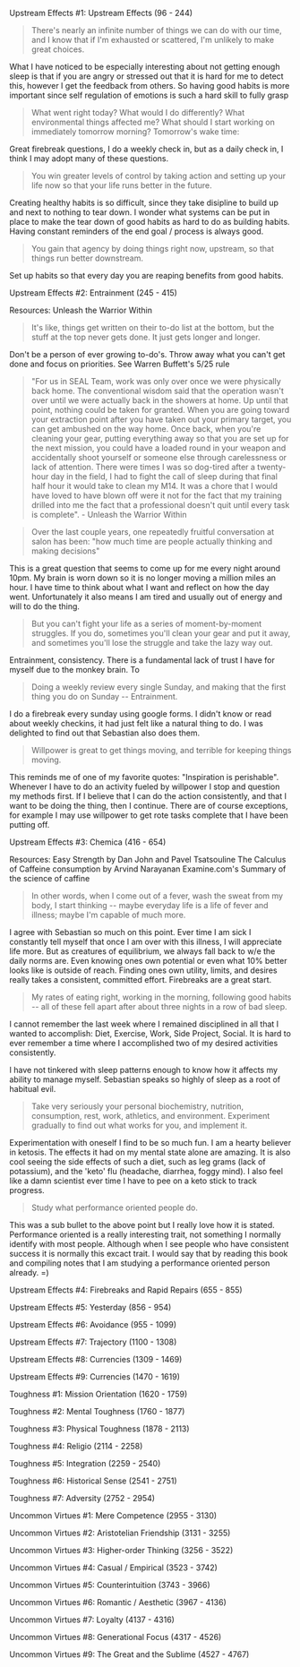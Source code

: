 Upstream Effects #1: Upstream Effects (96 - 244)

> There's nearly an infinite number of things we can do with our time, and I know that if I'm exhausted or scattered, I'm unlikely to make great choices.

What I have noticed to be especially interesting about not getting enough sleep is that if you are angry or stressed out that it is hard for me to detect this, however I get the feedback from others.  So having good habits is more important since self regulation of emotions is such a hard skill to fully grasp

> What went right today?
> What would I do differently?
> What environmental things affected me?
> What should I start working on immediately tomorrow morning?
> Tomorrow's wake time:

Great firebreak questions, I do a weekly check in, but as a daily check in, I think I may adopt many of these questions.

> You win greater levels of control by taking action and setting up your life now so that your life runs better in the future.

Creating healthy habits is so difficult, since they take disipline to build up and next to nothing to tear down.  I wonder what systems can be put in place to make the tear down of good habits as hard to do as building habits.  Having constant reminders of the end goal / process is always good.

> You gain that agency by doing things right now, upstream, so that things run better downstream.

Set up habits so that every day you are reaping benefits from good habits.

Upstream Effects #2: Entrainment (245 - 415)

Resources:
  Unleash the Warrior Within

> It's like, things get written on their to-do list at the bottom, but the stuff at the top never gets done. It just gets longer and longer.

Don't be a person of ever growing to-do's.  Throw away what you can't get done and focus on priorities.  See Warren Buffett's 5/25 rule

> "For us in SEAL Team, work was only over once we were physically back home. The conventional wisdom said that the operation wasn't over until we were actually back in the showers at home. Up until that point, nothing could be taken for granted. When you are going toward your extraction point after you have taken out your primary target, you can get ambushed on the way home. Once back, when you're cleaning your gear, putting everything away so that you are set up for the next mission, you could have a loaded round in your weapon and accidentally shoot yourself or someone else through carelessness or lack of attention. There were times I was so dog-tired after a twenty-hour day in the field, I had to fight the call of sleep during that final half hour it would take to clean my M14. It was a chore that I would have loved to have blown off were it not for the fact that my training drilled into me the fact that a professional doesn't quit until every task is complete". - Unleash the Warrior Within


> Over the last couple years, one repeatedly fruitful conversation at salon has been: "how much time are people actually thinking and making decisions"

This is a great question that seems to come up for me every night around 10pm.  My brain is worn down so it is no longer moving a million miles an hour.
I have time to think about what I want and reflect on how the day went.  Unfortunately it also means I am tired and usually out of energy and will to do the thing.

> But you can't fight your life as a series of moment-by-moment struggles. If you do, sometimes you'll clean your gear and put it away, and sometimes you'll lose the struggle and take the lazy way out.

Entrainment, consistency.  There is a fundamental lack of trust I have for myself due to the monkey brain.  To 

> Doing a weekly review every single Sunday, and making that the first thing you do on Sunday -- Entrainment.

I do a firebreak every sunday using google forms.  I didn't know or read about weekly checkins, it had just felt like a natural thing to do.  I was delighted to find out that Sebastian also does them.

> Willpower is great to get things moving, and terrible for keeping things moving.

This reminds me of one of my favorite quotes: "Inspiration is perishable".  
Whenever I have to do an activity fueled by willpower I stop and question my methods first.  If I believe that I can do the action consistently, and that I want to be doing the thing, then I continue.  There are of course exceptions, for example I may use willpower to get rote tasks complete that I have been putting off.


Upstream Effects #3: Chemica (416 - 654)

Resources:
  Easy Strength by Dan John and Pavel Tsatsouline
  The Calculus of Caffeine consumption by Arvind Narayanan
  Examine.com's Summary of the science of caffine

> In other words, when I come out of a fever, wash the sweat from my body, I start thinking -- maybe everyday life is a life of fever and illness; maybe I'm capable of much more.

I agree with Sebastian so much on this point.  Ever time I am sick I constantly tell myself that once I am over with this illness, I will appreciate life more.
But as creatures of equilibrium, we always fall back to w/e the daily norms are.  Even knowing ones own potential or even what 10% better looks like is outside of reach.
Finding ones own utility, limits, and desires really takes a consistent, committed effort.  Firebreaks are a great start.

> My rates of eating right, working in the morning, following good habits -- all of these fell apart after about three nights in a row of bad sleep.

I cannot remember the last week where I remained disciplined  in all that I wanted to accomplish:
Diet, Exercise, Work, Side Project, Social.  It is hard to ever remember a time where I accomplished two of my desired activities consistently.

I have not tinkered with sleep patterns enough to know how it affects my ability to manage myself. Sebastian speaks so highly of sleep as a root of habitual evil.

> Take very seriously your personal biochemistry, nutrition, consumption, rest, work, athletics, and environment. Experiment gradually to find out what works for you, and implement it.

Experimentation with oneself I find to be so much fun.  I am a hearty believer in ketosis.  The effects it had on my mental state alone are amazing.  It is also cool seeing the side effects of such a diet, such as leg grams (lack of potassium), and the 'keto' flu (headache, diarrhea, foggy mind).  I also feel like a damn scientist ever time I have to pee on a keto stick to track progress.

> Study what performance oriented people do.

This was a sub bullet to the above point but I really love how it is stated.  Performance oriented is a really interesting trait, not something I normally identify with most people.  Although when I
see people who have consistent success it is normally this excact trait.  I would say that by reading this book and compiling notes that I am studying a performance oriented person already. =)

Upstream Effects #4: Firebreaks and Rapid Repairs (655 - 855)

Upstream Effects #5: Yesterday (856 - 954) 

Upstream Effects #6: Avoidance (955 - 1099)

Upstream Effects #7: Trajectory (1100 - 1308)

Upstream Effects #8: Currencies (1309 - 1469)

Upstream Effects #9: Currencies (1470 - 1619)

Toughness #1: Mission Orientation (1620 - 1759)

Toughness #2: Mental Toughness (1760 - 1877)

Toughness #3: Physical Toughness (1878 - 2113)

Toughness #4: Religio (2114 - 2258)

Toughness #5: Integration (2259 - 2540)

Toughness #6: Historical Sense (2541 - 2751)

Toughness #7: Adversity (2752 - 2954)

Uncommon Virtues #1: Mere Competence (2955 - 3130)

Uncommon Virtues #2: Aristotelian Friendship (3131 - 3255)

Uncommon Virtues #3: Higher-order Thinking (3256 - 3522)

Uncommon Virtues #4: Casual / Empirical (3523 - 3742)

Uncommon Virtues #5: Counterintuition (3743 - 3966)

Uncommon Virtues #6: Romantic / Aesthetic (3967 - 4136)

Uncommon Virtues #7: Loyalty (4137 - 4316)

Uncommon Virtues #8: Generational Focus (4317 - 4526)

Uncommon Virtues #9: The Great and the Sublime (4527 - 4767)



